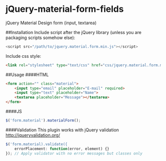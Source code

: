# jQuery-material-form-fields
jQuery Material Design form (input, textarea)

##Installation
Include script after the jQuery library (unless you are packaging scripts somehow else):
``` javascript
<script src="/path/to/jquery.material.form.min.js"></script>
```
Include css style:
``` html
<link rel="stylesheet" type="text/css" href="css/jquery.material.form.min.css">
```
##Usage
####HTML
``` html
<form action="" class="material">
	<input type="email" placeholder="E-mail" required>
	<input type="text" placeholder="Name">
	<textarea placeholder="Message"></textarea>
</form>
```

####JS
``` javascript
$('form.material').materialForm();
```

####Validation
This plugin works with jQuery validation http://jqueryvalidation.org/
``` javascript
$('form.material).validate({ 
	errorPlacement: function(error, element) {}
}); // Apply validator with no error messages but classes only
```
